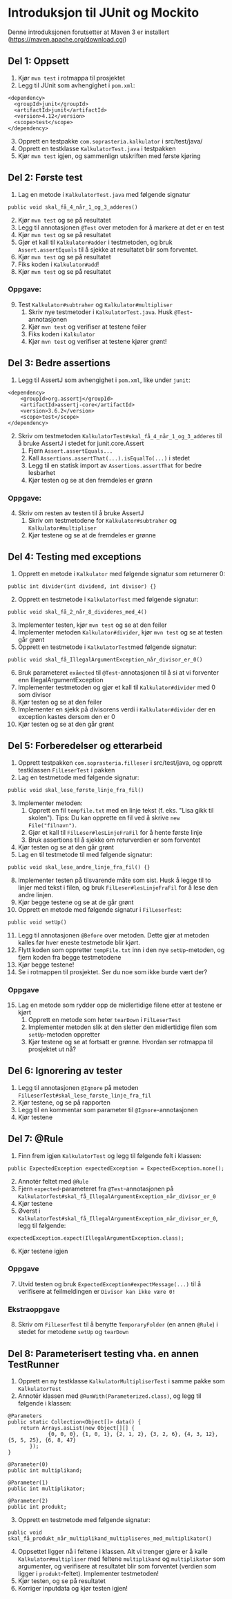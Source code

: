 # Introduksjon til JUnit og Mockito

Denne introduksjonen forutsetter at Maven 3 er installert (https://maven.apache.org/download.cgi)

## Del 1: Oppsett
1. Kjør `mvn test` i rotmappa til prosjektet
2. Legg til JUnit som avhengighet i `pom.xml`:

```
<dependency>
  <groupId>junit</groupId>
  <artifactId>junit</artifactId>
  <version>4.12</version>
  <scope>test</scope>
</dependency>
```

3. Opprett en testpakke `com.soprasteria.kalkulator` i src/test/java/
4. Opprett en testklasse `KalkulatorTest.java` i testpakken
5. Kjør `mvn test` igjen, og sammenlign utskriften med første kjøring

## Del 2: Første test
1. Lag en metode i `KalkulatorTest.java` med følgende signatur
```
public void skal_få_4_når_1_og_3_adderes()
```
2. Kjør `mvn test` og se på resultatet
3. Legg til annotasjonen `@Test` over metoden for å markere at det er en test
4. Kjør `mvn test` og se på resultatet
5. Gjør et kall til `Kalkulator#adder` i testmetoden, og bruk `Assert.assertEquals` til å sjekke at resultatet blir som forventet.
6. Kjør `mvn test` og se på resultatet
7. Fiks koden i `Kalkulator#add`!
8. Kjør `mvn test` og se på resultatet

### Oppgave:
9. Test `Kalkulator#subtraher` og `Kalkulator#multipliser`
    1. Skriv nye testmetoder i `KalkulatorTest.java`. Husk `@Test`-annotasjonen
    2. Kjør `mvn test` og verifiser at testene feiler
    3. Fiks koden i `Kalkulator`
    4. Kjør `mvn test` og verifiser at testene kjører grønt!

## Del 3: Bedre assertions
1. Legg til AssertJ som avhengighet i `pom.xml`, like under `junit`:
```
<dependency>
    <groupId>org.assertj</groupId>
    <artifactId>assertj-core</artifactId>
    <version>3.6.2</version>
    <scope>test</scope>
</dependency>
```
2. Skriv om testmetoden `KalkulatorTest#skal_få_4_når_1_og_3_adderes` til å bruke AssertJ i stedet for junit.core.Assert
    1. Fjern `Assert.assertEquals...`
    2. Kall `Assertions.assertThat(...).isEqualTo(...)` i stedet
    3. Legg til en statisk import av `Assertions.assertThat` for bedre lesbarhet
    4. Kjør testen og se at den fremdeles er grønn

### Oppgave:
4. Skriv om resten av testen til å bruke AssertJ
    1. Skriv om testmetodene for `Kalkulator#subtraher` og `Kalkulator#multipliser`
    2. Kjør testene og se at de fremdeles er grønne

## Del 4: Testing med exceptions
1. Opprett en metode i `Kalkulator` med følgende signatur som returnerer 0:
```
public int divider(int dividend, int divisor) {}
```
2. Opprett en testmetode i `KalkulatorTest` med følgende signatur:
```
public void skal_få_2_når_8_divideres_med_4()
```
3. Implementer testen, kjør `mvn test` og se at den feiler
4. Implementer metoden `Kalkulator#divider`, kjør `mvn test` og se at testen går grønt
5. Opprett en testmetode i `KalkulatorTest`med følgende signatur:
```
public void skal_få_IllegalArgumentException_når_divisor_er_0()
```
6. Bruk parameteret `exåected` til `@Test`-annotasjonen til å si at vi forventer enn IllegalArgumentException
7. Implementer testmetoden og gjør et kall til `Kalkulator#divider` med 0 som divisor
8. Kjør testen og se at den feiler
9. Implementer en sjekk på divisorens verdi i `Kalkulator#divider` der en exception kastes dersom den er 0
10. Kjør testen og se at den går grønt

## Del 5: Forberedelser og etterarbeid
1. Opprett testpakken `com.soprasteria.filleser` i src/test/java, og opprett testklassen `FilLeserTest` i pakken
2. Lag en testmetode med følgende signatur:
```
public void skal_lese_første_linje_fra_fil()
```
3. Implementer metoden:
    1. Opprett en fil `tempfile.txt` med en linje tekst (f. eks. "Lisa gikk til skolen"). Tips: Du kan opprette en fil ved å skrive `new File("filnavn")`.
    2. Gjør et kall til `FilLeser#lesLinjeFraFil` for å hente første linje
    3. Bruk assertions til å sjekke om returverdien er som forventet
4. Kjør testen og se at den går grønt
5. Lag en til testmetode til med følgende signatur:
```
public void skal_lese_andre_linje_fra_fil() {}
```
8. Implementer testen på tilsvarende måte som sist. Husk å legge til to linjer med tekst i filen, og bruk `FilLeser#lesLinjeFraFil` for å lese den andre linjen.
9. Kjør begge testene og se at de går grønt
10. Opprett en metode med følgende signatur i `FilLeserTest`:
```
public void setUp()
```
11. Legg til annotasjonen `@Before` over metoden. Dette gjør at metoden kalles før hver eneste testmetode blir kjørt.
12. Flytt koden som oppretter `tempFile.txt` inn i den nye `setUp`-metoden, og fjern koden fra begge testmetodene
13. Kjør begge testene!
14. Se i rotmappen til prosjektet. Ser du noe som ikke burde vært der?

### Oppgave
15. Lag en metode som rydder opp de midlertidige filene etter at testene er kjørt
    1. Opprett en metode som heter `tearDown` i `FilLeserTest`
    2. Implementer metoden slik at den sletter den midlertidige filen som `setUp`-metoden oppretter
    3. Kjør testene og se at fortsatt er grønne. Hvordan ser rotmappa til prosjektet ut nå?

## Del 6: Ignorering av tester
1. Legg til annotasjonen `@Ignore` på metoden `FilLeserTest#skal_lese_første_linje_fra_fil`
2. Kjør testene, og se på rapporten
3. Legg til en kommentar som parameter til `@Ignore`-annotasjonen
4. Kjør testene

## Del 7: @Rule
1. Finn frem igjen `KalkulatorTest` og legg til følgende felt i klassen:
```
public ExpectedException expectedException = ExpectedException.none();
```
2. Annotér feltet med `@Rule`
3. Fjern `expected`-parameteret fra `@Test`-annotasjonen på `KalkulatorTest#skal_få_IllegalArgumentException_når_divisor_er_0`
4. Kjør testene
5. Øverst i `KalkulatorTest#skal_få_IllegalArgumentException_når_divisor_er_0`, legg til følgende:
```
expectedException.expect(IllegalArgumentException.class);
```
6. Kjør testene igjen

### Oppgave
7. Utvid testen og bruk `ExpectedException#expectMessage(...)` til å verifisere at feilmeldingen er `Divisor kan ikke være 0!`

### Ekstraoppgave
8. Skriv om `FilLeserTest` til å benytte `TemporaryFolder` (en annen `@Rule`) i stedet for metodene `setUp` og `tearDown`

## Del 8: Parameterisert testing vha. en annen TestRunner
1. Opprett en ny testklasse `KalkulatorMultipliserTest` i samme pakke som `KalkulatorTest`
2. Annotér klassen med `@RunWith(Parameterized.class)`, og legg til følgende i klassen:
```
@Parameters
public static Collection<Object[]> data() {
    return Arrays.asList(new Object[][] {
             {0, 0, 0}, {1, 0, 1}, {2, 1, 2}, {3, 2, 6}, {4, 3, 12}, {5, 5, 25}, {6, 8, 47}
       });
}

@Parameter(0)
public int multiplikand;

@Parameter(1)
public int multiplikator;

@Parameter(2)
public int produkt;
```
3. Opprett en testmetode med følgende signatur:
```
public void skal_få_produkt_når_multiplikand_multipliseres_med_multiplikator()
```
4. Oppsettet ligger nå i feltene i klassen. Alt vi trenger gjøre er å kalle `Kalkulator#multipliser` med feltene `multiplikand` og `multiplikator` som argumenter, og verifisere at resultatet blir som forventet (verdien som ligger i `produkt`-feltet). Implementer testmetoden!
5. Kjør testen, og se på resultatet
6. Korriger inputdata og kjør testen igjen!
